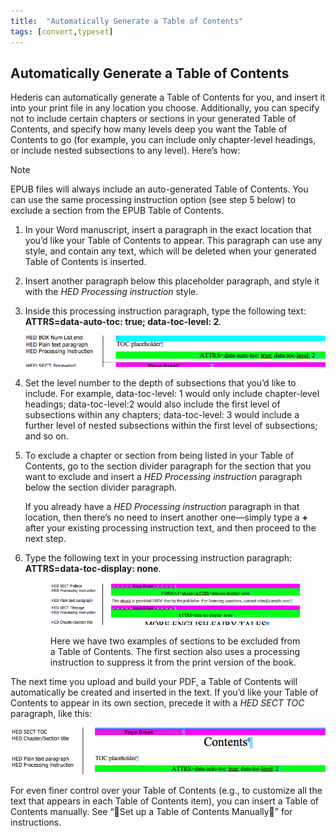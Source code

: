 ```yaml
---
title:  "Automatically Generate a Table of Contents"
tags: [convert,typeset]
---
```


<section data-type="chapter" class="hsecchapter" data-hederis-type="hsecchapter" id="autogen-a-toc" data-pi-attrs="id: autogen-a-toc; data-tags: convert,typeset;" role="doc-chapter" data-tags="convert,typeset" data-author-name=" " data-book-title=" " title="Automatically Generate a Table of Contents"><h1 data-hederis-type="hblkchaptitle" class="hblkchaptitle" id="pLjVglwnj">Automatically Generate a Table of Contents</h1><p class="hblkp" data-hederis-type="hblkp" id="pEU7tcCTZ">Hederis can automatically generate a Table of Contents for you, and insert it into your print file in any location you choose. Additionally, you can specify not to include certain chapters or sections in your generated Table of Contents, and specify how many levels deep you want the Table of Contents to go (for example, you can include only chapter-level headings, or include nested subsections to any level). Here&#8217;s how:</p><aside class="hwprbox box" data-hederis-type="hwprbox" id="pqfrQzl75" data-type="sidebar"><p class="hblktype" data-hederis-type="hblktype" id="pTXP12KAn">Note</p><p class="hblkp" data-hederis-type="hblkp" id="pgnqnJc6I">EPUB files will always include an auto-generated Table of Contents. You can use the same processing instruction option (see step 5 below) to exclude a section from the EPUB Table of Contents.</p></aside><ol class="hwprnumlist" data-hederis-type="hwprnumlist" id="pIespcKPE"><li class="hblkoli" data-hederis-type="hblkoli" id="li5VdY2Msi"><p class="hblkoli" data-hederis-type="hblklip" id="pcRhJ3SYR">In your Word manuscript, insert a paragraph in the exact location that you&#8217;d like your Table of Contents to appear. This paragraph can use any style, and contain any text, which will be deleted when your generated Table of Contents is inserted.</p></li><li class="hblkoli" data-hederis-type="hblkoli" id="liPKKA7O5q"><p class="hblkoli" data-hederis-type="hblklip" id="pa5l1jfg4">Insert another paragraph below this placeholder paragraph, and style it with the <em class="hspanem" data-hederis-type="hspanem" id="pntYubEhd">HED Processing instruction</em> style.</p></li><li class="hblkoli" data-hederis-type="hblkoli" id="li4PvuPxaw"><p class="hblkoli" data-hederis-type="hblklip" id="pM1zCQgeH">Inside this processing instruction paragraph, type the following text: <strong class="hspanstrong" data-hederis-type="hspanstrong" id="p7S9ps9tx">ATTRS=data-auto-toc: true; data-toc-level: 2</strong>. </p><img data-hederis-type="hblkimg" class="hblkimg" id="pz9itlojY" src="/images/tocplaceholder.png" data-img-src="tocplaceholder.png"/></li><li class="hblkoli" data-hederis-type="hblkoli" id="licH1I0KSO"><p class="hblkoli" data-hederis-type="hblklip" id="pu8KicA9B">Set the level number to the depth of subsections that you&#8217;d like to include. For example, data-toc-level: 1 would only include chapter-level headings; data-toc-level:2 would also include the first level of subsections within any chapters; data-toc-level: 3 would include a further level of nested subsections within the first level of subsections; and so on.</p></li><li class="hblkoli" data-hederis-type="hblkoli" id="litEfhL1KA"><p class="hblkoli" data-hederis-type="hblklip" id="pu80J64XP">To exclude a chapter or section from being listed in your Table of Contents, go to the section divider paragraph for the section that you want to exclude and insert a <em class="hspanem" data-hederis-type="hspanem" id="puITCVAv4">HED Processing instruction</em> paragraph below the section divider paragraph. </p><p class="hblklicont" data-hederis-type="hblklicont" id="pyWooshWa">If you already have a <em class="hspanem" data-hederis-type="hspanem" id="pqJMvKFdy">HED Processing instruction</em> paragraph in that location, then there&#8217;s no need to insert another one&#8212;simply type a <strong class="hspanstrong" data-hederis-type="hspanstrong" id="pLaKeF3YT">+</strong> after your existing processing instruction text, and then proceed to the next step.</p></li><li class="hblkoli" data-hederis-type="hblkoli" id="lidgmxCCna"><p class="hblkoli" data-hederis-type="hblklip" id="pONNZcUhw">Type the following text in your processing instruction paragraph: <strong class="hspanstrong" data-hederis-type="hspanstrong" id="pg2vQQucp">ATTRS=data-toc-display: none</strong>.</p><figure class="hwprfig" data-hederis-type="hwprfig" id="pz6KUENtY"><img data-hederis-type="hblkimg" class="hblkimg" id="pImvKuzFB" src="/images/tocexclude.png" data-img-src="tocexclude.png"/><p class="hblkcaption" data-hederis-type="hblkcaption" id="pUPdaOfWU">Here we have two examples of sections to be excluded from a Table of Contents. The first section also uses a processing instruction to suppress it from the print version of the book.</p></figure></li></ol><p class="hblkp" data-hederis-type="hblkp" id="pURu7Jeqt">The next time you upload and build your PDF, a Table of Contents will automatically be created and inserted in the text. If you&#8217;d like your Table of Contents to appear in its own section, precede it with a <em class="hspanem" data-hederis-type="hspanem" id="p4Zymqryd">HED SECT TOC</em> paragraph, like this:</p><img data-hederis-type="hblkimg" class="hblkimg" id="pt4zjbwJB" src="/images/tocsection.png" data-img-src="tocsection.png"/><p class="hblkp" data-hederis-type="hblkp" id="pnGOfHk54">For even finer control over your Table of Contents (e.g., to customize all the text that appears in each Table of Contents item), you can insert a Table of Contents manually. See &#8220;Set up a Table of Contents Manually&#8221; for instructions.</p></section>
